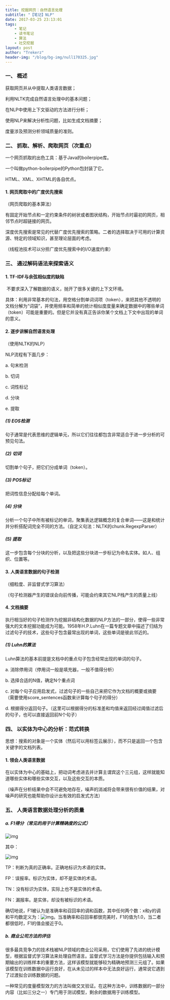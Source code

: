 ```yaml
---
title: 挖掘网页：自然语言处理
subtitle: "【笔记】NLP"
date: 2017-03-25 23:13:01
tags: 
	- 笔记
	- 读书笔记
	- 算法
	- 社交挖掘
layout: post
author: "Trekerz"
header-img: "/blog/bg-img/null170325.jpg"
---
```




### **一、  概述**

获取网页并从中提取人类语言数据；

利用NLTK完成自然语言处理中的基本问题；

在NLP中使用上下文驱动的方法进行分析；

使用NLP来解决分析性问题，比如生成文档摘要；

度量涉及预测分析领域质量的准则。

### **二、  抓取、解析、爬取网页（次重点）**

一个网页抓取的出色工具：基于Java的boilerpipe库。

一个叫做python-boilerpipe的Python包封装了它。

HTML、XML、XHTML的各自优点。

#### **1.    网页爬取中的广度优先搜索**

（网页爬取的基本算法）

​        有固定开始节点和一定约束条件的树状或者图状结构，开始节点时最初的网页，相邻节点时超链接的网页。

​        深度优先搜索是常见的代替广度优先搜索的策略。二者的选择取决于可用的计算资源、特定的领域知识，甚至理论层面的考虑。

（线程池技术可以分担广度优先搜索中的I/O速度约束）

### **三、  通过解码语法来探索语义**

#### **1.    TF-IDF与余弦相似度的缺陷**

​        不要求深入了解数据的语义，抛开了很多关键的上下文环境。

​        具体：利用非常基本的句法，用空格分割单词词项（token），来把其他不透明的文档分解为“词袋”，并使用频率和简单的统计相似度度量来确定数据中的哪些单词（token）可能是重要的。但是它并没有真正告诉你某个文档上下文中出现的单词的意义。

#### **2.    逐步讲解自然语言处理**

（使用NLTK的NLP）

NLP流程有下面几步：

a.    句末检测

b.    切词

c.    词性标记

d.    分块

e.    提取

##### (1)  EOS检测

句子通常是代表思维的逻辑单元，所以它们往往都包含非常适合于进一步分析的可预见句法。

##### (2)  切词

切割单个句子，把它们分成单词（token）。

##### (3)  POS标记

把词性信息分配给每个单词。

##### (4)  分块

分析一个句子中所有被标记的单词，聚集表达逻辑概念的复合单词——这是和统计并分析搭配词完全不同的方法。（自定义句法：NLTK的chunk.RegexpParser）

##### (5)  提取

这一步包含每个分块的分析，以及把这些分块进一步标记为命名实体。如人、组织、位置等。

#### **3.    人类语言数据的句子检测**

（细粒度、非监督式学习算法）

（句子检测器产生的错误会向前传播，可能会约束其它NLP栈产生的质量上线）

#### **4.    文档摘要**

​        执行相当好的句子检测作为挖掘非结构化数据的NLP方法的一部分，使得一些非常强大的文本挖掘功能成为可能。1958年H.P.Luhn在一篇专题文章中描述了归结为过滤句子的技术，这些句子包含最常出现的单词，这些单词是彼此邻近的。

##### (1)  Luhn的算法

Luhn算法的基本前提是文档中的重点句子包含经常出现的单词的句子。

a.    消除停用词（停用词一般是填充器，一般不值得分析）

b.    选择合适的N值，确定N个重点词

c.    对每个句子应用启发式，过滤句子的一些自己来把它作为文档的概要或摘要（需要使用score_sentences函数来计算每个句子的得分）

d.    根据得分返回句子。（这里可以根据得分的标准差和均值来返回经过阈值过滤后的句子，也可以直接返回前N个句子）

### **四、  以实体为中心的分析：范式转换**

思想：搜索的对象是一个实体（然后可以用标签云展示），而不只是返回一个包含关键字的文档列表。

#### **1.    领会人类语言数据**

​        在以实体为中心的基础上，把动词考虑进去并计算主谓宾这个三元组，这样就能知道哪些实体和哪些实体交互，以及这些交互的本质。

（噪声在分析结果中会不可避免地存在，噪声的消减将会带来很有价值的结果，对噪声的研究也能帮助你设计出有效的启发式方法）

### **五、  人类语言数据处理分析的质量**

##### a.    F1得分（常见的用于计算精确度的公式）

![img](1.png)

其中：

![img](2.png)

TP：判断为真的正确率。正确地标识为术语的实体。

FP：误报率。标识为实体，却不是实体的术语。

TN：没有标识为实体，实际上也不是实体的术语。

FN：漏报率。是实体，却没有被标识的术语。

 

确切地说，F1被认为是准确率和召回率的调和函数，其中任何两个数：x和y的调和平均数定义为：![img](3.png)。当准确率和召回率都很完美时，F1的值为1.0，当二者都很低时，F1的值会接近于0。

##### b.    商业公司方法的评估

​        很多最具竞争力的技术栈被NLP领域的商业公司采用，它们使用了先进的统计模型，根据监督式学习算法来处理自然语言。监督式学习方法是你提供包括输入和预期输出的训练样本的重要方法，这样该模型就能够较为精确地预测三元组了。如果该模型在训练数据中运行良好，在从未见过的样本中无法良好运行，通常说它遇到了过渡拟合训练数据的问题。

​        一种常见的度量模型效力的方法叫做交叉验证。在这种方法中，训练数据的一部分内容（比如三分之一）专门用于测试模型，剩余的数据用于训练模型。

<br/>

<br/>